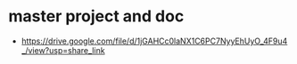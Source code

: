 # master project and doc

- https://drive.google.com/file/d/1jGAHCc0laNX1C6PC7NyyEhUyO_4F9u4_/view?usp=share_link
